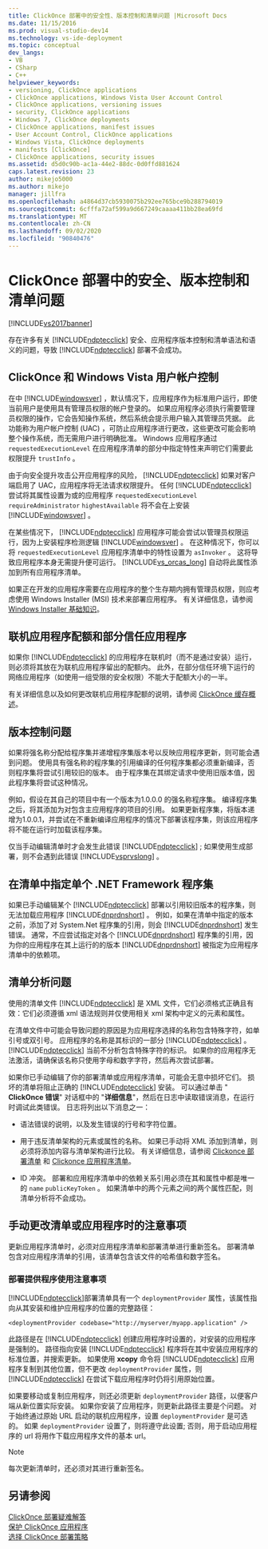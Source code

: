 ```yaml
---
title: ClickOnce 部署中的安全性、版本控制和清单问题 |Microsoft Docs
ms.date: 11/15/2016
ms.prod: visual-studio-dev14
ms.technology: vs-ide-deployment
ms.topic: conceptual
dev_langs:
- VB
- CSharp
- C++
helpviewer_keywords:
- versioning, ClickOnce applications
- ClickOnce applications, Windows Vista User Account Control
- ClickOnce applications, versioning issues
- security, ClickOnce applications
- Windows 7, ClickOnce deployments
- ClickOnce applications, manifest issues
- User Account Control, ClickOnce applications
- Windows Vista, ClickOnce deployments
- manifests [ClickOnce]
- ClickOnce applications, security issues
ms.assetid: d5d0c90b-ac1a-44e2-88dc-0d0ffd881624
caps.latest.revision: 23
author: mikejo5000
ms.author: mikejo
manager: jillfra
ms.openlocfilehash: a4864d37cb5930075b292ee765bce9b288794019
ms.sourcegitcommit: 6cfffa72af599a9d667249caaaa411bb28ea69fd
ms.translationtype: MT
ms.contentlocale: zh-CN
ms.lasthandoff: 09/02/2020
ms.locfileid: "90840476"
---
```

# <a name="security-versioning-and-manifest-issues-in-clickonce-deployments"></a>ClickOnce 部署中的安全、版本控制和清单问题
[!INCLUDE[vs2017banner](../includes/vs2017banner.md)]

存在许多有关 [!INCLUDE[ndptecclick](../includes/ndptecclick-md.md)] 安全、应用程序版本控制和清单语法和语义的问题，导致 [!INCLUDE[ndptecclick](../includes/ndptecclick-md.md)] 部署不会成功。  
  
## <a name="clickonce-and-windows-vista-user-account-control"></a>ClickOnce 和 Windows Vista 用户帐户控制  
 在中 [!INCLUDE[windowsver](../includes/windowsver-md.md)] ，默认情况下，应用程序作为标准用户运行，即使当前用户是使用具有管理员权限的帐户登录的。 如果应用程序必须执行需要管理员权限的操作，它会告知操作系统，然后系统会提示用户输入其管理员凭据。 此功能称为用户帐户控制 (UAC) ，可防止应用程序进行更改，这些更改可能会影响整个操作系统，而无需用户进行明确批准。 Windows 应用程序通过 `requestedExecutionLevel` 在应用程序清单的部分中指定特性来声明它们需要此权限提升 `trustInfo` 。  
  
 由于向安全提升攻击公开应用程序的风险， [!INCLUDE[ndptecclick](../includes/ndptecclick-md.md)] 如果对客户端启用了 UAC，应用程序将无法请求权限提升。 任何 [!INCLUDE[ndptecclick](../includes/ndptecclick-md.md)] 尝试将其属性设置为或的应用程序 `requestedExecutionLevel` `requireAdministrator` `highestAvailable` 将不会在上安装 [!INCLUDE[windowsver](../includes/windowsver-md.md)] 。  
  
 在某些情况下， [!INCLUDE[ndptecclick](../includes/ndptecclick-md.md)] 应用程序可能会尝试以管理员权限运行，因为上安装程序检测逻辑 [!INCLUDE[windowsver](../includes/windowsver-md.md)] 。 在这种情况下，你可以将 `requestedExecutionLevel` 应用程序清单中的特性设置为 `asInvoker` 。 这将导致应用程序本身无需提升便可运行。 [!INCLUDE[vs_orcas_long](../includes/vs-orcas-long-md.md)] 自动将此属性添加到所有应用程序清单。  
  
 如果正在开发的应用程序需要在应用程序的整个生存期内拥有管理员权限，则应考虑使用 Windows Installer (MSI) 技术来部署应用程序。 有关详细信息，请参阅 [Windows Installer 基础知识](../extensibility/internals/windows-installer-basics.md)。  
  
## <a name="online-application-quotas-and-partial-trust-applications"></a>联机应用程序配额和部分信任应用程序  
 如果你 [!INCLUDE[ndptecclick](../includes/ndptecclick-md.md)] 的应用程序在联机时（而不是通过安装）运行，则必须将其放在为联机应用程序留出的配额内。 此外，在部分信任环境下运行的网络应用程序（如使用一组受限的安全权限）不能大于配额大小的一半。  
  
 有关详细信息以及如何更改联机应用程序配额的说明，请参阅 [ClickOnce 缓存概述](../deployment/clickonce-cache-overview.md)。  
  
## <a name="versioning-issues"></a>版本控制问题  
 如果将强名称分配给程序集并递增程序集版本号以反映应用程序更新，则可能会遇到问题。 使用具有强名称的程序集的引用编译的任何程序集都必须重新编译，否则程序集将尝试引用较旧的版本。 由于程序集在其绑定请求中使用旧版本值，因此程序集将尝试这种情况。  
  
 例如，假设在其自己的项目中有一个版本为1.0.0.0 的强名称程序集。 编译程序集之后，将其添加为对包含主应用程序的项目的引用。 如果更新程序集，将版本递增为1.0.0.1，并尝试在不重新编译应用程序的情况下部署该程序集，则该应用程序将不能在运行时加载该程序集。  
  
 仅当手动编辑清单时才会发生此错误 [!INCLUDE[ndptecclick](../includes/ndptecclick-md.md)] ; 如果使用生成部署，则不会遇到此错误 [!INCLUDE[vsprvslong](../includes/vsprvslong-md.md)] 。  
  
## <a name="specifying-individual-net-framework-assemblies-in-the-manifest"></a>在清单中指定单个 .NET Framework 程序集  
 如果已手动编辑某个 [!INCLUDE[ndptecclick](../includes/ndptecclick-md.md)] 部署以引用较旧版本的程序集，则无法加载应用程序 [!INCLUDE[dnprdnshort](../includes/dnprdnshort-md.md)] 。 例如，如果在清单中指定的版本之前，添加了对 System.Net 程序集的引用，则会 [!INCLUDE[dnprdnshort](../includes/dnprdnshort-md.md)] 发生错误。 通常，不应尝试指定对各个 [!INCLUDE[dnprdnshort](../includes/dnprdnshort-md.md)] 程序集的引用，因为你的应用程序在其上运行的的版本 [!INCLUDE[dnprdnshort](../includes/dnprdnshort-md.md)] 被指定为应用程序清单中的依赖项。  
  
## <a name="manifest-parsing-issues"></a>清单分析问题  
 使用的清单文件 [!INCLUDE[ndptecclick](../includes/ndptecclick-md.md)] 是 XML 文件，它们必须格式正确且有效：它们必须遵循 xml 语法规则并仅使用相关 xml 架构中定义的元素和属性。  
  
 在清单文件中可能会导致问题的原因是为应用程序选择的名称包含特殊字符，如单引号或双引号。 应用程序的名称是其标识的一部分 [!INCLUDE[ndptecclick](../includes/ndptecclick-md.md)] 。 [!INCLUDE[ndptecclick](../includes/ndptecclick-md.md)] 当前不分析包含特殊字符的标识。 如果你的应用程序无法激活，请确保该名称只使用字母和数字字符，然后再次尝试部署。  
  
 如果你已手动编辑了你的部署清单或应用程序清单，可能会无意中损坏它们。 损坏的清单将阻止正确的 [!INCLUDE[ndptecclick](../includes/ndptecclick-md.md)] 安装。 可以通过单击 " **ClickOnce 错误**" 对话框中的 "**详细信息**"，然后在日志中读取错误消息，在运行时调试此类错误。 日志将列出以下消息之一：  
  
- 语法错误的说明，以及发生错误的行号和字符位置。  
  
- 用于违反清单架构的元素或属性的名称。 如果已手动将 XML 添加到清单，则必须将添加内容与清单架构进行比较。 有关详细信息，请参阅 [Clickonce 部署清单](../deployment/clickonce-deployment-manifest.md) 和 [Clickonce 应用程序清单](../deployment/clickonce-application-manifest.md)。  
  
- ID 冲突。 部署和应用程序清单中的依赖关系引用必须在其和属性中都是唯一的 `name` `publicKeyToken` 。 如果清单中的两个元素之间的两个属性匹配，则清单分析将不会成功。  
  
## <a name="precautions-when-manually-changing-manifests-or-applications"></a>手动更改清单或应用程序时的注意事项  
 更新应用程序清单时，必须对应用程序清单和部署清单进行重新签名。 部署清单包含对应用程序清单的引用，该清单包含该文件的哈希值和数字签名。  
  
### <a name="precautions-with-deployment-provider-usage"></a>部署提供程序使用注意事项  
 [!INCLUDE[ndptecclick](../includes/ndptecclick-md.md)]部署清单具有一个 `deploymentProvider` 属性，该属性指向从其安装和维护应用程序的位置的完整路径：  
  
```  
<deploymentProvider codebase="http://myserver/myapp.application" />  
```  
  
 此路径是在 [!INCLUDE[ndptecclick](../includes/ndptecclick-md.md)] 创建应用程序时设置的，对安装的应用程序是强制的。 路径指向安装 [!INCLUDE[ndptecclick](../includes/ndptecclick-md.md)] 程序将在其中安装应用程序的标准位置，并搜索更新。 如果使用 **xcopy** 命令将 [!INCLUDE[ndptecclick](../includes/ndptecclick-md.md)] 应用程序复制到其他位置，但不更改 `deploymentProvider` 属性，则 [!INCLUDE[ndptecclick](../includes/ndptecclick-md.md)] 在尝试下载应用程序时仍将引用原始位置。  
  
 如果要移动或复制应用程序，则还必须更新 `deploymentProvider` 路径，以便客户端从新位置实际安装。 如果你安装了应用程序，则更新此路径主要是个问题。 对于始终通过原始 URL 启动的联机应用程序，设置 `deploymentProvider` 是可选的。 如果 `deploymentProvider` 设置了，则将遵守此设置; 否则，用于启动应用程序的 url 将用作下载应用程序文件的基本 url。  
  
> [!NOTE]
> 每次更新清单时，还必须对其进行重新签名。  
  
## <a name="see-also"></a>另请参阅  
 [ClickOnce 部署疑难解答](../deployment/troubleshooting-clickonce-deployments.md)   
 [保护 ClickOnce 应用程序](../deployment/securing-clickonce-applications.md)   
 [选择 ClickOnce 部署策略](../deployment/choosing-a-clickonce-deployment-strategy.md)
